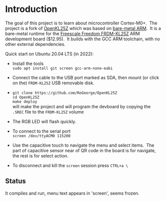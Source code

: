 Introduction
============

The goal of this project is to learn about microcontroller Cortex-M0+.&nbsp;  The project is a fork of [OpenKL25Z](https://github.com/1nv1/OpenKL25Z) which was based on [bare-metal ARM](https://github.com/payne92/bare-metal-arm).&nbsp;  It is a bare-metal runtime for the 
[Freescale Freedom FRDM-KL25Z](http://www.freescale.com/webapp/sps/site/prod_summary.jsp?code=FRDM-KL25Z) 
ARM development board ($12.95).&nbsp;  It builds with the GCC ARM toolchain, with no other external dependencies.

Quick start on Ubuntu 20.04 LTS (in 2022):

+ Install the tools <br />
`sudo apt install git screen gcc-arm-none-eabi`

+ Connect the cable to the USB port marked as SDA, then mount (or click on the) `FRDM-KL25Z` USB removable disk.

+ `git clone https://github.com/RoGeorge/OpenKL25Z` <br />
`cd OpenKL25Z` <br />
`make deploy` <br />
will make the project and will program the devboard by copying the `.SREC` file to the `FRDM-KL25Z` volume

+ The RGB LED will flash quickly.
 
+ To connect to the serial port <br />
`screen /dev/ttyACM0 115200` <br />

+ Use the capacitive touch to navigate the menu and select items.&nbsp;  The part of capacitive sensor near of QR code in the board is for navigate, the rest is for select action.

+ To disconnect and kill the `screen` session press `CTRL+a \`

Status
------
It compiles and run, menu text appears in 'screen', seems frozen.
